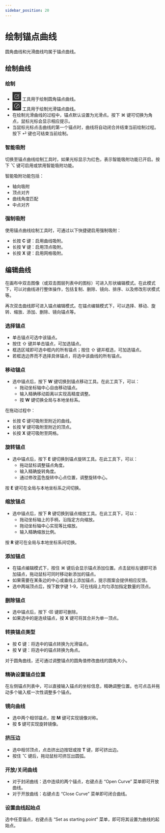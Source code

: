 ```yaml
---
sidebar_position: 20
---
```


# 绘制锚点曲线

圆角曲线和光滑曲线均属于锚点曲线。

## 绘制曲线

### 绘制

- [<img src="./img/tool_round_anchor_tool.png" width="28"/>](anchor) 工具用于绘制圆角锚点曲线。
- [<img src="./img/tool_smooth_anchor_tool.png" width="28"/>](smooth) 工具用于绘制光滑锚点曲线。
- 在绘制光滑曲线的过程中，锚点默认设置为光滑点。按下 ⌘ 键可切换为角点，鼠标光标会显示相应提示。
- 当鼠标光标点击曲线的第一个锚点时，曲线将自动闭合并结束当前绘制过程。按下 ⏎ 键也可结束当前绘制。

### 智能吸附

切换至锚点曲线绘制工具时，如果光标显示为红色，表示智能吸附功能已开启。按下 ⌥ 键可启用或禁用智能吸附功能。

智能吸附功能包括：
- 轴向吸附
- 顶点对齐
- 曲线角度匹配
- 中点对齐

### 强制吸附

使用锚点曲线绘制工具时，可通过以下快捷键启用强制吸附：
- 长按 **C** 键：启用曲线吸附。
- 长按 **V** 键：启用顶点吸附。
- 长按 **X** 键：启用网格吸附。

## 编辑曲线

在画布中双击图像（或双击图层列表中的图标）可进入形状编辑模式。在此模式下，可以对曲线进行整体操作，包括复制、删除、镜向、排序、以及修改形状模式等。

再次双击曲线即可进入锚点编辑模式。在锚点编辑模式下，可以选择、移动、旋转、缩放、添加、删除、镜向锚点等。

### 选择锚点

- 单击锚点可选中该锚点。
- 按住 ⇧ 键并单击锚点，可加选锚点。
- 框选区域即可选中框内的所有锚点；按住 ⇧ 键并框选，可加选锚点。
- 若框选边界而不选择具体锚点，将选中该曲线的所有锚点。

### 移动锚点

- 选中锚点后，按下 **W** 键切换到锚点移动工具。在此工具下，可以：
  - 拖动坐标轴中心自由移动锚点。
  - 输入精确移动距离以实现高精度调整。
  - 按 **W** 键切换全局与本地坐标系。

在拖动过程中：
- 长按 **C** 键可吸附至附近的曲线。
- 长按 **V** 键可吸附至附近的顶点。
- 长按 **X** 键可吸附至网格。

### 旋转锚点

- 选中锚点后，按下 **E** 键切换到锚点旋转工具。在此工具下，可以：
  - 拖动鼠标调整锚点角度。
  - 输入精确旋转角度。
  - 通过修改蓝色旋转中心点位置，调整旋转中心。

按 **E** 键可在全局与本地坐标系之间切换。

### 缩放锚点

- 选中锚点后，按下 **R** 键切换到锚点缩放工具。在此工具下，可以：
  - 拖动坐标轴上的手柄，沿指定方向缩放。
  - 拖动坐标轴中心实现等比缩放。
  - 输入精确缩放比例。

按 **R** 键可在全局与本地坐标系间切换。

### 添加锚点

- 在锚点编辑模式下，按住 ⌘ 键后会显示锚点添加位置。点击鼠标左键即可添加锚点，拖动鼠标可同时移动新添加的锚点。
- 如果需要在某条边的中心或垂线上添加锚点，提示图案会提供相应反馈。
- 选中两端顶点后，按下数字键 1-9，可在线段上均匀添加指定数量的顶点。

### 删除锚点

- 选中锚点后，按下 ⌫ 键即可删除。
- 如果选中的是连续锚点，按 **X** 键可将其合并为单一顶点。

### 转换锚点类型

- 按 **C** 键：将选中的锚点转换为光滑锚点。
- 按 **V** 键：将选中的锚点转换为角点。

对于圆角曲线，还可通过调整锚点的圆角值修改曲线的圆角大小。

### 精确设置锚点位置

在左侧锚点列表中，可以直接输入锚点的坐标信息，精确调整位置。也可点击并拖动多个输入框一次性调整多个锚点。

### 镜向曲线

- 选中两个相邻锚点，按 **M** 键可实现镜像对称。
- 按 **S** 键可实现旋转镜像。

### 挤压边

- 选中相邻顶点，点击挤出边按钮或按 **T** 键，即可挤出边。
- 按住 ⌥ 键后，拖动鼠标可挤压出圆弧。

### 开放/关闭曲线

- 对于封闭曲线：选中连续的两个锚点，右键点击 “Open Curve” 菜单即可开放曲线。
- 对于开放曲线：右键点击 “Close Curve” 菜单即可闭合曲线。

### 设置曲线起始点

选中任意锚点，右键点击 “Set as starting point” 菜单，即可将其设置为曲线的起始点。
